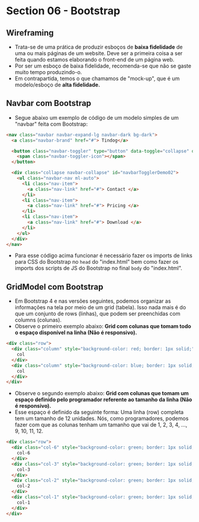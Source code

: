 # Section 06 - Bootstrap

## Wireframing
* Trata-se de uma prática de produzir esboços de __baixa fidelidade__ de uma ou mais páginas de um website. Deve ser a primeira coisa a ser feita quando estamos elaborando o front-end de um página web.
* Por ser um esboço de baixa fidelidade, recomenda-se que não se gaste muito tempo produzindo-o.
* Em contrapartida, temos o que chamamos de "mock-up", que é um modelo/esboço de __alta fidelidade.__

## Navbar com Bootstrap
* Segue abaixo um exemplo de código de um modelo simples de um "navbar" feita com Bootstrap:
```html
<nav class="navbar navbar-expand-lg navbar-dark bg-dark">
  <a class="navbar-brand" href="#"> Tindog</a>

  <button class="navbar-toggler" type="button" data-toggle="collapse" data-target="#navbarTogglerDemo02">
    <span class="navbar-toggler-icon"></span>
  </button>

  <div class="collapse navbar-collapse" id="navbarTogglerDemo02">
    <ul class="navbar-nav ml-auto">
      <li class="nav-item">
        <a class="nav-link" href="#"> Contact </a>
      </li>
      <li class="nav-item">
        <a class="nav-link" href="#"> Pricing </a>
      </li>
      <li class="nav-item">
        <a class="nav-link" href="#"> Download </a>
      </li>
    </ul>
  </div>
</nav>
```
* Para esse código acima funcionar é necessário fazer os imports de links para CSS do Bootstrap no ```head``` do "index.html" bem como fazer os imports dos scripts de JS do Bootstrap no final ```body``` do "index.html".

## GridModel com Bootstrap
* Em Bootstrap 4 e nas versões seguintes, podemos organizar as informações na tela por meio de um grid (tabela). Isso nada mais é do que um conjunto de rows (linhas), que podem ser preenchidas com columns (colunas).
* Observe o primeiro exemplo abaixo: __Grid com colunas que tomam todo o espaço disponível na linha (Não é responsivo).__
```html
<div class="row">
  <div class="column" style="background-color: red; border: 1px solid;">
    col
  </div>
  <div class="column" style="background-color: blue; border: 1px solid;">
    col
  </div>
</div>
```
* Observe o segundo exemplo abaixo: __Grid com colunas que tomam um espaço definido pelo programador referente ao tamanho da linha (Não é responsivo).__
* Esse espaço é definido da seguinte forma: Uma linha (row) completa tem um tamanho de 12 unidades. Nós, como programadores, podemos fazer com que as colunas tenham um tamanho que vai de 1, 2, 3, 4, ..., 9, 10, 11, 12.
```html
<div class="row">
  <div class="col-6" style="background-color: green; border: 1px solid;">
    col-6
  </div>
  <div class="col-3" style="background-color: green; border: 1px solid;">
    col-3
  </div>
  <div class="col-2" style="background-color: green; border: 1px solid;">
    col-2
  </div>
  <div class="col-1" style="background-color: green; border: 1px solid;">
    col-1
  </div>
</div>
```
